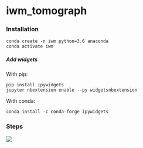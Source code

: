 # iwm_tomograph

### Installation
```
conda create -n iwm python=3.6 anaconda
conda activate iwm
``` 

##### Add widgets
With pip:
```
pip install ipywidgets
jupyter nbextension enable --py widgetsnbextension
```

With conda:
```
conda install -c conda-forge ipywidgets
```

### Steps
![]('docs/1.png')